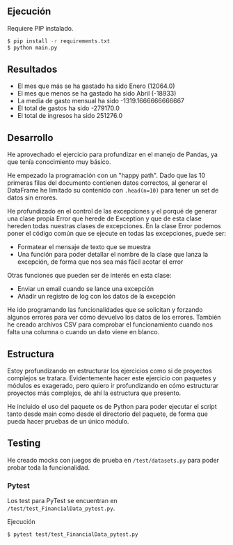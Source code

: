 ## Ejecución

Requiere PIP instalado.

```bash
$ pip install -r requirements.txt
$ python main.py
```

## Resultados

- El mes que más se ha gastado ha sido Enero (12064.0)
- El mes que menos se ha gastado ha sido Abril (-18933)
- La media de gasto mensual ha sido -1319.1666666666667
- El total de gastos ha sido -279170.0
- El total de ingresos ha sido 251276.0

## Desarrollo

He aprovechado el ejercicio para profundizar en el manejo de Pandas, ya que tenía conocimiento muy básico.

He empezado la programación con un "happy path". Dado que las 10 primeras filas del documento contienen datos correctos, al generar el DataFrame he limitado su contenido con `.head(n=10)` para tener un set de datos sin errores.

He profundizado en el control de las excepciones y el porqué de generar una clase propia Error que herede de Exception y que de esta clase hereden todas nuestras clases de excepciones. En la clase Error podemos poner el código común que se ejecute en todas las excepciones, puede ser:

- Formatear el mensaje de texto que se muestra
- Una función para poder detallar el nombre de la clase que lanza la excepción, de forma que nos sea más fácil acotar el error

Otras funciones que pueden ser de interés en esta clase:

- Enviar un email cuando se lance una excepción
- Añadir un registro de log con los datos de la excepción

He ido programando las funcionalidades que se solicitan y forzando algunos errores para ver cómo devuelvo los datos de los errores. También he creado archivos CSV para comprobar el funcionamiento cuando nos falta una columna o cuando un dato viene en blanco.

## Estructura

Estoy profundizando en estructurar los ejercicios como si de proyectos complejos se tratara. Evidentemente hacer este ejercicio con paquetes y módulos es exagerado, pero quiero ir profundizando en cómo estructurar proyectos más complejos, de ahí la estructura que presento.

He incluido el uso del paquete os de Python para poder ejecutar el script tanto desde main como desde el directorio del paquete, de forma que pueda hacer pruebas de un único módulo.

## Testing

He creado mocks con juegos de prueba en `/test/datasets.py` para poder probar toda la funcionalidad.

### Pytest

Los test para PyTest se encuentran en `/test/test_FinancialData_pytest.py`.

Ejecución

```bash
$ pytest test/test_FinancialData_pytest.py
```

